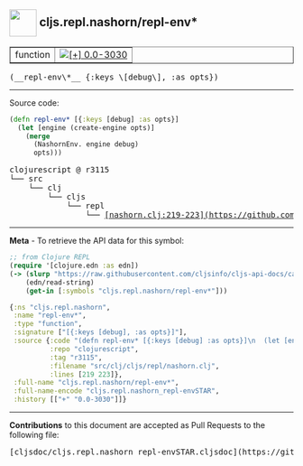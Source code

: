 ## <img width="48px" valign="middle" src="http://i.imgur.com/Hi20huC.png"> cljs.repl.nashorn/repl-env\*

 <table border="1">
<tr>

<td>function</td>
<td><a href="https://github.com/cljsinfo/cljs-api-docs/tree/0.0-3030"><img valign="middle" alt="[+] 0.0-3030" src="https://img.shields.io/badge/+-0.0--3030-lightgrey.svg"></a> </td>
</tr>
</table>

 <samp>
(__repl-env\*__ {:keys \[debug\], :as opts})<br>
</samp>

---





Source code:

```clj
(defn repl-env* [{:keys [debug] :as opts}]
  (let [engine (create-engine opts)]
    (merge
      (NashornEnv. engine debug)
      opts)))
```

 <pre>
clojurescript @ r3115
└── src
    └── clj
        └── cljs
            └── repl
                └── <ins>[nashorn.clj:219-223](https://github.com/clojure/clojurescript/blob/r3115/src/clj/cljs/repl/nashorn.clj#L219-L223)</ins>
</pre>


---

__Meta__ - To retrieve the API data for this symbol:

```clj
;; from Clojure REPL
(require '[clojure.edn :as edn])
(-> (slurp "https://raw.githubusercontent.com/cljsinfo/cljs-api-docs/catalog/cljs-api.edn")
    (edn/read-string)
    (get-in [:symbols "cljs.repl.nashorn/repl-env*"]))
```

```clj
{:ns "cljs.repl.nashorn",
 :name "repl-env*",
 :type "function",
 :signature ["[{:keys [debug], :as opts}]"],
 :source {:code "(defn repl-env* [{:keys [debug] :as opts}]\n  (let [engine (create-engine opts)]\n    (merge\n      (NashornEnv. engine debug)\n      opts)))",
          :repo "clojurescript",
          :tag "r3115",
          :filename "src/clj/cljs/repl/nashorn.clj",
          :lines [219 223]},
 :full-name "cljs.repl.nashorn/repl-env*",
 :full-name-encode "cljs.repl.nashorn_repl-envSTAR",
 :history [["+" "0.0-3030"]]}

```

---

__Contributions__ to this document are accepted as Pull Requests to the following file:

 <pre>
[cljsdoc/cljs.repl.nashorn_repl-envSTAR.cljsdoc](https://github.com/cljsinfo/cljs-api-docs/blob/master/cljsdoc/cljs.repl.nashorn_repl-envSTAR.cljsdoc)
</pre>

